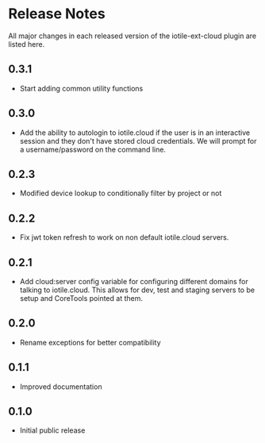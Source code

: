 # Release Notes

All major changes in each released version of the iotile-ext-cloud plugin are listed here.

## 0.3.1

- Start adding common utility functions

## 0.3.0

- Add the ability to autologin to iotile.cloud if the user is in an interactive session
  and they don't have stored cloud credentials.  We will prompt for a username/password
  on the command line.

## 0.2.3

- Modified device lookup to conditionally filter by project or not

## 0.2.2

- Fix jwt token refresh to work on non default iotile.cloud servers.

## 0.2.1

- Add cloud:server config variable for configuring different domains for talking to iotile.cloud.
  This allows for dev, test and staging servers to be setup and CoreTools pointed at them.

## 0.2.0

- Rename exceptions for better compatibility

## 0.1.1

- Improved documentation

## 0.1.0

- Initial public release
